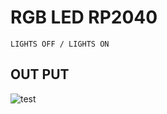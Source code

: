 # RGB LED RP2040
```
LIGHTS OFF / LIGHTS ON
```
## OUT PUT
![test](https://github.com/Angel-Karaivanov/XIAO-RP2040/blob/main/Documents/20250715_143625_2.gif)